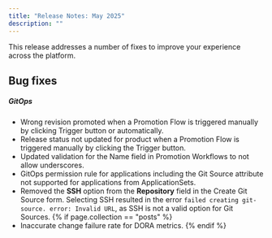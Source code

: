 ```yaml
---
title: "Release Notes: May 2025"
description: ""
---
```



This release addresses a number of fixes to improve your experience across the platform.


## Bug fixes

##### GitOps
* Wrong revision promoted when a Promotion Flow is triggered manually by clicking Trigger button or automatically. 
* Release status not updated for product when a Promotion Flow is triggered manually by clicking the Trigger button. <!--- runtime version with fix to be released -->
* Updated validation for the Name field in Promotion Workflows to not allow underscores.
* GitOps permission rule for applications including the Git Source attribute not supported for applications from ApplicationSets.<!--- runtime version with fix to be released  -->
* Removed the **SSH** option from the **Repository** field in the Create Git Source form. Selecting SSH resulted in the error `failed creating git-source. error: Invalid URL`, as SSH is not a valid option for Git Sources. 
{% if page.collection == "posts" %}
* Inaccurate change failure rate for DORA metrics. 
{% endif %}
